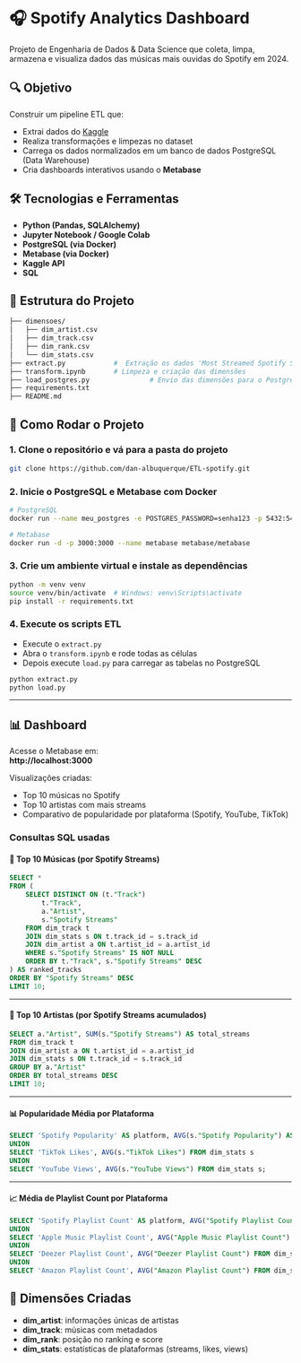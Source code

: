 # 🎧 Spotify Analytics Dashboard

Projeto de Engenharia de Dados & Data Science que coleta, limpa, armazena e visualiza dados das músicas mais ouvidas do Spotify em 2024.

## 🔍 Objetivo

Construir um pipeline ETL que:
- Extrai dados do [Kaggle](https://www.kaggle.com/datasets/nelgiriyewithana/most-streamed-spotify-songs-2024)
- Realiza transformações e limpezas no dataset
- Carrega os dados normalizados em um banco de dados PostgreSQL (Data Warehouse)
- Cria dashboards interativos usando o **Metabase**


## 🛠️ Tecnologias e Ferramentas

- **Python (Pandas, SQLAlchemy)**
- **Jupyter Notebook / Google Colab**
- **PostgreSQL (via Docker)**
- **Metabase (via Docker)**
- **Kaggle API**
- **SQL**

## 🧱 Estrutura do Projeto

```bash
├── dimensoes/
│   ├── dim_artist.csv
│   ├── dim_track.csv
│   ├── dim_rank.csv
│   └── dim_stats.csv
├── extract.py            #  Extração os dados 'Most Streamed Spotify Songs 2024.csv' e coloca no mesmo diretório
├── transform.ipynb       # Limpeza e criação das dimensões
├── load_postgres.py               # Envio das dimensões para o PostgreSQL
├── requirements.txt
├── README.md
```

## 🚀 Como Rodar o Projeto

### 1. Clone o repositório e vá para a pasta do projeto 
```bash
git clone https://github.com/dan-albuquerque/ETL-spotify.git
```

### 2. Inicie o PostgreSQL e Metabase com Docker

```bash
# PostgreSQL
docker run --name meu_postgres -e POSTGRES_PASSWORD=senha123 -p 5432:5432 -d postgres

# Metabase
docker run -d -p 3000:3000 --name metabase metabase/metabase
```

### 3. Crie um ambiente virtual e instale as dependências

```bash
python -m venv venv
source venv/bin/activate  # Windows: venv\Scripts\activate
pip install -r requirements.txt
```

### 4. Execute os scripts ETL
- Execute o `extract.py`
- Abra o `transform.ipynb` e rode todas as células
- Depois execute `load.py` para carregar as tabelas no PostgreSQL

```bash
python extract.py
python load.py
```

---

## 📊 Dashboard

Acesse o Metabase em:  
**http://localhost:3000**

Visualizações criadas:
- Top 10 músicas no Spotify
- Top 10 artistas com mais streams
- Comparativo de popularidade por plataforma (Spotify, YouTube, TikTok)

### Consultas SQL usadas
#### 🎵 Top 10 Músicas (por Spotify Streams)

```sql
SELECT *
FROM (
    SELECT DISTINCT ON (t."Track")
        t."Track",
        a."Artist",
        s."Spotify Streams"
    FROM dim_track t
    JOIN dim_stats s ON t.track_id = s.track_id
    JOIN dim_artist a ON t.artist_id = a.artist_id
    WHERE s."Spotify Streams" IS NOT NULL
    ORDER BY t."Track", s."Spotify Streams" DESC
) AS ranked_tracks
ORDER BY "Spotify Streams" DESC
LIMIT 10;
```

---

#### 🎤 Top 10 Artistas (por Spotify Streams acumulados)

```sql
SELECT a."Artist", SUM(s."Spotify Streams") AS total_streams
FROM dim_track t
JOIN dim_artist a ON t.artist_id = a.artist_id
JOIN dim_stats s ON t.track_id = s.track_id
GROUP BY a."Artist"
ORDER BY total_streams DESC
LIMIT 10;
```

---

#### 📊 Popularidade Média por Plataforma

```sql
SELECT 'Spotify Popularity' AS platform, AVG(s."Spotify Popularity") AS avg_popularity FROM dim_stats s
UNION
SELECT 'TikTok Likes', AVG(s."TikTok Likes") FROM dim_stats s
UNION
SELECT 'YouTube Views', AVG(s."YouTube Views") FROM dim_stats s;
```

---

#### 📈 Média de Playlist Count por Plataforma

```sql
SELECT 'Spotify Playlist Count' AS platform, AVG("Spotify Playlist Count") FROM dim_stats
UNION
SELECT 'Apple Music Playlist Count', AVG("Apple Music Playlist Count") FROM dim_stats
UNION
SELECT 'Deezer Playlist Count', AVG("Deezer Playlist Count") FROM dim_stats
UNION
SELECT 'Amazon Playlist Count', AVG("Amazon Playlist Count") FROM dim_stats;
```

## 📁 Dimensões Criadas

- **dim_artist**: informações únicas de artistas  
- **dim_track**: músicas com metadados  
- **dim_rank**: posição no ranking e score  
- **dim_stats**: estatísticas de plataformas (streams, likes, views)
